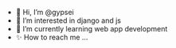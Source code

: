 - 👋 Hi, I’m @gypsei
- 👀 I’m interested in django and js
- 🌱 I’m currently learning web app development
- ✨ How to reach me ...
